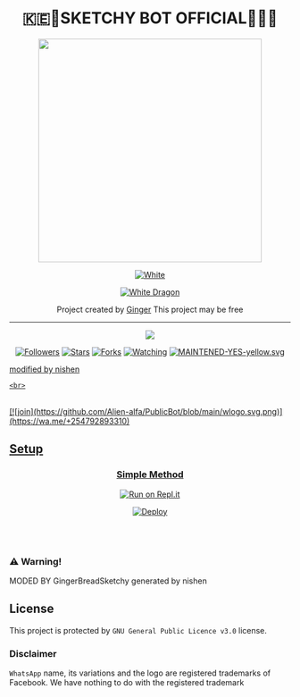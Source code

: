 
<div align="center">
  <h1>🇰🇪🏅SKETCHY BOT OFFICIAL🏅🇰🇪</h1>
</div>
<div align="center">
  <img border-radius: 15px src="https://ibb.co/XpWdNyV" width="400" height="400"/>
  <p align="center">
<a href="#"><img title="White" src="https://img.shields.io/badge/SKETCHY PUBLIC-blue?colorA=%23ff0000&colorB=%23017e40&style=for-the-badge"></a>
</p>
  <p align="center">
<a href="https://github.com/GingerBreadSketchy"><img title="White Dragon" src="https://img.shields.io/badge/Created💥by💥 GINGER-dqz/JulieMwol?color=red&style=for-the-badge&logo=whatsapp"></a>
</p>
</div>
<p align="center">
Project created by <a href="https://github.com/GingerBreadSketchy"> Ginger</a> This project may be free
    <br
       | © |
        owner | nishen 
    <br> 
</p>

----

  <p align="center">
  <a href="https://GingerBreadSketchy">
    <img src="https://img.shields.io/github/repo-size/GingerBreadSketchy/Sketchy?color=green&label=Repo%20total%20size&style=plastic">
<p align="center">
<a href="https://github.com/GingerBreadSketchy/followers"><img title="Followers" src="https://img.shields.io/github/followers/Dark-Knight-Hiruwa?color=blue&style=flat-square"></a>
<a href="https://github.com/GingerBreadSketchy/Sketchy/stargazers"><img title="Stars" src="https://img.shields.io/github/stars/GingerBreadSketchy/Sketchy?color=blue&style=flat-square"></a>
<a href="https://github.com/GingerBreadSketchy/Sketchy/network/members"><img title="Forks" src="https://img.shields.io/github/forks/GingerBreadSketchy/Sketchy?color=blue&style=flat-square"></a>
<a href="https://github.com/GingerBreadSketchy/Sketchy/watchers"><img title="Watching" src="https://img.shields.io/github/watchers/GingerBreadSketchy/Sketchy?label=Watchers&color=blue&style=flat-square"></a>
<a href="#"><img title="MAINTENED-YES-yellow.svg" src="https://img.shields.io/badge/UNMAINTENED-NO-blue.svg"</a>
</p>
  
modified by nishen 


    <br>
<br>
  [![join](https://github.com/Alien-alfa/PublicBot/blob/main/wlogo.svg.png)](https://wa.me/+254792893310)
  <div align="center">
       
  
  </div>
    
## Setup
<div align="center">

  ### Simple Method
  
[![Run on Repl.it](https://repl.it/badge/github/quiec/whatsAlfa)](https://replit.com/@TRexWa/T-REX-QR-SESSION)

[![Deploy](https://www.herokucdn.com/deploy/button.svg)](https://heroku.com/deploy?template=https://github.com/NishNishendanidu/Sketchy.git)
     </div>
<br>
<br > 
### ⚠️ Warning! 
MODED BY GingerBreadSketchy
generated by nishen 
## License
This project is protected by `GNU General Public Licence v3.0` license.
### Disclaimer
`WhatsApp` name, its variations and the logo are registered trademarks of Facebook. We have nothing to do with the registered trademark
